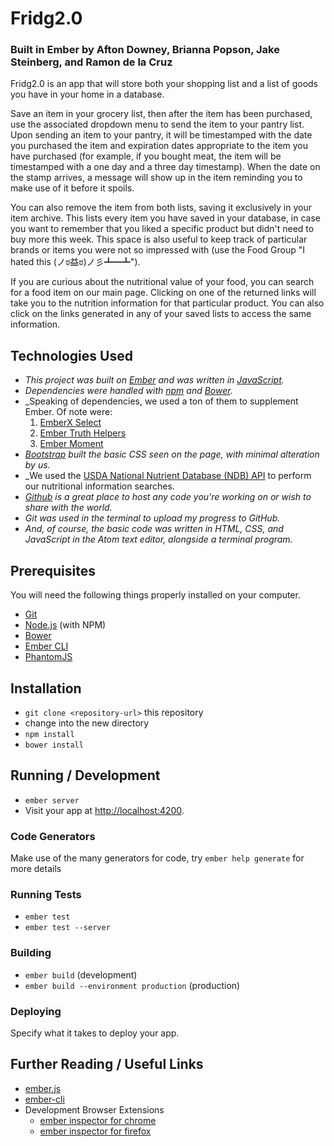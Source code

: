 # Fridg2.0
### Built in Ember by Afton Downey, Brianna Popson, Jake Steinberg, and Ramon de la Cruz

Fridg2.0 is an app that will store both your shopping list and a list of goods you have in your home in a database.

Save an item in your grocery list, then after the item has been purchased, use the associated dropdown menu to send the item to your pantry list. Upon sending an item to your pantry, it will be timestamped with the date you purchased the item and expiration dates appropriate to the item you have purchased (for example, if you bought meat, the item will be timestamped with a one day and a three day timestamp). When the date on the stamp arrives, a message will show up in the item reminding you to make use of it before it spoils.

You can also remove the item from both lists, saving it exclusively in your item archive. This lists every item you have saved in your database, in case you want to remember that you liked a specific product but didn't need to buy more this week. This space is also useful to keep track of particular brands or items you were not so impressed with (use the Food Group "I hated this (ノಠ益ಠ)ノ彡┻━┻").

If you are curious about the nutritional value of your food, you can search for a food item on our main page. Clicking on one of the returned links will take you to the nutrition information for that particular product. You can also click on the links generated in any of your saved lists to access the same information.


## Technologies Used

* _This project was built on [Ember](https://emberjs.com) and was written in [JavaScript](https://en.wikipedia.org/wiki/JavaScript)._
* _Dependencies were handled with [npm](https://www.npmjs.com/) and [Bower](http://bower.io/)._
* _Speaking of dependencies, we used a ton of them to supplement Ember. Of note were:
  1. [EmberX Select](https://github.com/thefrontside/emberx-select)
  2. [Ember Truth Helpers](https://github.com/jmurphyau/ember-truth-helpers)
  3. [Ember Moment](https://github.com/stefanpenner/ember-moment)
* _[Bootstrap](http://getbootstrap.com/) built the basic CSS seen on the page, with minimal alteration by us._
* _We used the [USDA National Nutrient Database (NDB) API](https://ndb.nal.usda.gov/ndb/api/doc) to perform our nutritional information searches.
* _[Github](https://www.github.com) is a great place to host any code you're working on or wish to share with the world._
* _Git was used in the terminal to upload my progress to GitHub._
* _And, of course, the basic code was written in HTML, CSS, and JavaScript in the Atom text editor, alongside a terminal program._


## Prerequisites

You will need the following things properly installed on your computer.

* [Git](http://git-scm.com/)
* [Node.js](http://nodejs.org/) (with NPM)
* [Bower](http://bower.io/)
* [Ember CLI](http://ember-cli.com/)
* [PhantomJS](http://phantomjs.org/)

## Installation

* `git clone <repository-url>` this repository
* change into the new directory
* `npm install`
* `bower install`

## Running / Development

* `ember server`
* Visit your app at [http://localhost:4200](http://localhost:4200).

### Code Generators

Make use of the many generators for code, try `ember help generate` for more details

### Running Tests

* `ember test`
* `ember test --server`

### Building

* `ember build` (development)
* `ember build --environment production` (production)

### Deploying

Specify what it takes to deploy your app.

## Further Reading / Useful Links

* [ember.js](http://emberjs.com/)
* [ember-cli](http://ember-cli.com/)
* Development Browser Extensions
  * [ember inspector for chrome](https://chrome.google.com/webstore/detail/ember-inspector/bmdblncegkenkacieihfhpjfppoconhi)
  * [ember inspector for firefox](https://addons.mozilla.org/en-US/firefox/addon/ember-inspector/)
